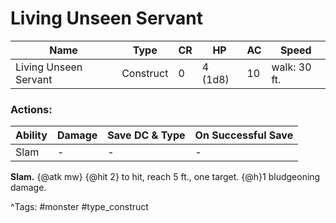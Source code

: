 # Living Unseen Servant

| Name | Type | CR | HP | AC | Speed |
|------|------|----|----|----|-------|
| Living Unseen Servant | Construct | 0 | 4 (1d8) | 10 | walk: 30 ft. |

### Actions:

| Ability | Damage | Save DC & Type | On Successful Save |
|---------|--------|----------------|--------------------|
| Slam | - | - | - |


**Slam.** {@atk mw} {@hit 2} to hit, reach 5 ft., one target. {@h}1 bludgeoning damage.

^Tags: #monster #type_construct